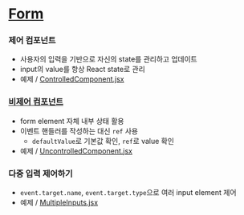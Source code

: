 # <a href="https://ko.reactjs.org/docs/forms.html">Form</a>

### 제어 컴포넌트 
- 사용자의 입력을 기반으로 자신의 state를 관리하고 업데이트
- input의 value를 항상 React state로 관리
- 예제 / <a href="https://github.com/sol-pine/study_ReactDocs/blob/main/07_form/ControlledComponent.jsx">ControlledComponent.jsx</a>

### <a href="https://ko.reactjs.org/docs/uncontrolled-components.html">비제어 컴포넌트</a>
- form element 자체 내부 상태 활용
- 이벤트 핸들러를 작성하는 대신 `ref` 사용  
  - `defaultValue`로 기본값 확인, `ref`로 value 확인
- 예제 / <a href="https://github.com/sol-pine/study_ReactDocs/blob/main/07_form/UncontrolledComponent.jsx">UncontrolledComponent.jsx</a>

### 다중 입력 제어하기
- `event.target.name`, `event.target.type`으로 여러 input element 제어
- 예제 / <a href="https://github.com/sol-pine/study_ReactDocs/blob/main/07_form/MultipleInputs.jsx">MultipleInputs.jsx</a>
